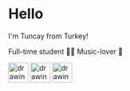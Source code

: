 # Hello

I'm Tuncay from Turkey!

Full-time student 🧑‍🎓
Music-lover 🎵


[<img src="https://upload.wikimedia.org/wikipedia/commons/e/e7/Instagram_logo_2016.svg" alt="drawing" width="40"/>](https://www.instagram.com/tunc.ayy "Instagram Hesabım | My Instagram Account") [<img src="https://upload.wikimedia.org/wikipedia/commons/thumb/4/4f/Twitter-logo.svg/800px-Twitter-logo.svg.png" alt="drawing" width="40"/>](https://twitter.com/tuncaykptn "Twitter Hesabım | My Twitter Account") [<img src="https://user-images.githubusercontent.com/75607066/158062796-faa45a0c-731e-4dd5-a83e-8c878567eed0.png" alt="drawing" width="40"/>](mailto:tuncayk@proton.me "Mail")


<!--
**tuncaykaptan/tuncaykaptan** is a ✨ _special_ ✨ repository because its `README.md` (this file) appears on your GitHub profile.

Here are some ideas to get you started:

- 🔭 I’m currently working on ...
- 🌱 I’m currently learning ...
- 👯 I’m looking to collaborate on ...
- 🤔 I’m looking for help with ...
- 💬 Ask me about ...
- 📫 How to reach me: ...
- 😄 Pronouns: ...
- ⚡ Fun fact: ...
-->
